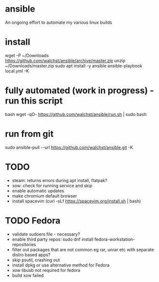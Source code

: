 # ansible
An ongoing effort to automate my various linux builds

# install
wget -P ~/Downloads https://github.com/walchst/ansible/archive/master.zip
unzip ~/Downloads/master.zip
sudo apt install -y ansible
ansible-playbook local.yml -K

# fully automated (work in progress) - run this script
bash wget -qO- https://github.com/walchst/ansible/run.sh | sudo bash

# run from git
sudo ansible-pull --url https://github.com/walchst/ansible.git -K

# TODO

 - steam: returns errors during apt install, flatpak?
 - xow: check for running service and skip
 - enable automatic updates
 - make chromium default browser
 - install spacevim (curl -sLf https://spacevim.org/install.sh | bash)
 
# TODO Fedora

 - validate sudoers file - necessary?
 - enable third party repos: sudo dnf install fedora-workstation-repositories
 - filter out packages that are not common eg rar, unrar etc with separate distro based apps?
 - skip psutil, crashing out
 - install dpkg or use alternative method for Fedora
 - xow libusb not required for fedora
 - build xow failed      

